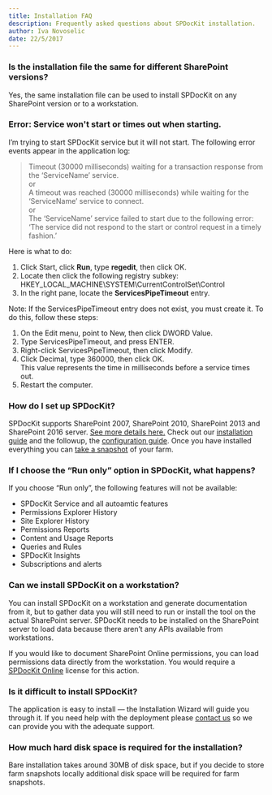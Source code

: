 ```yaml
---
title: Installation FAQ
description: Frequently asked questions about SPDocKit installation.
author: Iva Novoselic
date: 22/5/2017
---
```


### Is the installation file the same for different SharePoint versions?
Yes, the same installation file can be used to install SPDocKit on any SharePoint version or to a workstation.

### Error: Service won't start or times out when starting. 
I’m trying to start SPDocKit service but it will not start. The following error events appear in the application log:
> Timeout (30000 milliseconds) waiting for a transaction response from the ‘ServiceName’ service.  
or  
>A timeout was reached (30000 milliseconds) while waiting for the ‘ServiceName’ service to connect.  
or  
>The ‘ServiceName’ service failed to start due to the following error:
‘The service did not respond to the start or control request in a timely fashion.’

Here is what to do:

1. Click Start, click __Run__, type __regedit__, then click OK.
1. Locate then click the following registry subkey: HKEY_LOCAL_MACHINE\SYSTEM\CurrentControlSet\Control
1. In the right pane, locate the __ServicesPipeTimeout__ entry.

Note: If the ServicesPipeTimeout entry does not exist, you must create it. To do this, follow these steps:

1. On the Edit menu, point to New, then click DWORD Value.
1. Type ServicesPipeTimeout, and press ENTER.
1. Right-click ServicesPipeTimeout, then click Modify.
1. Click Decimal, type 360000, then click OK.  
This value represents the time in milliseconds before a service times out.
1. Restart the computer.

### How do I set up SPDocKit?

SPDocKit supports SharePoint 2007, SharePoint 2010, SharePoint 2013 and SharePoint 2016 server. [See more details here.](#internal/requirements/system-requirements)
Check out our [installation guide](#internal/installation/instalaltion-guide) and the followup, the [configuration guide](#internal/configuration/configure-spdockit).
Once you have installed everything you can [take a snapshot](#internal/how-to/sharepoint-farm-snapshots/maunal-snapshots) of your farm.

### If I choose the “Run only” option in SPDocKit, what happens?
If you choose “Run only”, the following features will not be available:

* SPDocKit Service and all autoamtic features
* Permissions Explorer History
* Site Explorer History
* Permissions Reports
* Content and Usage Reports
* Queries and Rules
* SPDocKit Insights
* Subscriptions and alerts

### Can we install SPDocKit on a workstation?

You can install SPDocKit on a workstation and generate documentation from it, but to gather data you will still need to run or install the tool on the actual SharePoint server. SPDocKit needs to be installed on the SharePoint server to load data because there aren’t any APIs available from workstations.

If you would like to document SharePoint Online permissions, you can load permissions data directly from the workstation. You would require a [SPDocKit Online](https://www.spdockit.com/orders/) license for this action.

### Is it difficult to install SPDocKit?

The application is easy to install — the Installation Wizard will guide you through it. If you need help with the deployment please [contact us](https://www.spdockit.com/support/contact-us/) so we can provide you with the adequate support.

### How much hard disk space is required for the installation?

Bare installation takes around 30MB of disk space, but if you decide to store farm snapshots locally additional disk space will be required for farm snapshots. 
